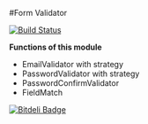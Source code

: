 #Form Validator

[![Build Status](https://travis-ci.org/lightszentip/form-validator.svg?branch=master)](https://travis-ci.org/lightszentip/form-validator)

__Functions of this module__

* EmailValidator with strategy
* PasswordValidator with strategy
* PasswordConfirmValidator
* FieldMatch

[![Bitdeli Badge](https://d2weczhvl823v0.cloudfront.net/lightszentip/form-validator/trend.png)](https://bitdeli.com/free "Bitdeli Badge")


